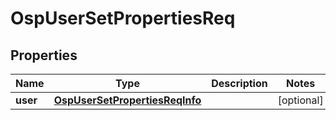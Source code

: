 # OspUserSetPropertiesReq

## Properties
Name | Type | Description | Notes
------------ | ------------- | ------------- | -------------
**user** | [**OspUserSetPropertiesReqInfo**](OspUserSetPropertiesReqInfo.md) |  |  [optional]
